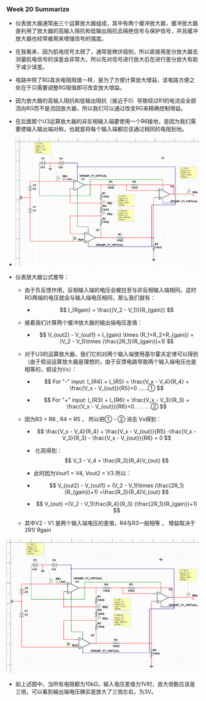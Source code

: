### Week 20 Summarize

- 仪表放大器通常由三个运算放大器组成，其中有两个缓冲放大器，缓冲放大器是利用了放大器的高输入阻抗和低输出阻抗去隔绝信号与保护信号，并且缓冲放大器也经常被用来增强信号的强度。

- 在我看来，因为肌电信号太弱了，通常是微伏级别，所以直接用差分放大器去测量肌电信号的误差会非常大，所以先对信号进行放大后在进行差分放大有助于减少误差。

- 电路中除了RG其余电阻阻值一样，是为了方便计算放大增益，该电路方便之处在于只需要调整RG阻值即可改变放大增益。

- 因为放大器的高输入阻抗和低输出阻抗（接近于0）导致经过R1的电流会全部流向RG而不是流回放大器，所以我们可以通过改变RG来精确控制增益。

- 在后面那个U3运算放大器的非反相输入端要使用一个R6接地，是因为我们需要使输入输出端对称，也就是将每个输入端都应该通过相同的电阻到地。

- ![image-20240314001231209](week20_summarize.assets/image-20240314001231209.png)

- 仪表放大器公式推导：

  - 由于负反馈作用，反相输入端的电压会被拉至与非反相输入端相同，这时RG两端的电压就会与输入端电压相同，那么我们就有：

    - $$
      I_{Rgain} =  \frac{(V_2 - V_1)}{R_{gain}}
      $$

  - 接着我们计算两个缓冲放大器的输出端电压差值：

    - $$
      V_{out2} - V_{out1} = I_{gain} \times (R_1+R_2+R_{gain}) = (V_2 - V_1)\times (\frac{2R_1}{R_{gain}}+1)
      $$

  - 对于U3的运算放大器，我们它的对两个输入端使用基尔霍夫定律可以得到（由于假设运算放大器是理想的，由于反馈电路导致两个输入端电压也是相等的，假设为Vx）：

    - $$
      For "-" input: I_{R4} + I_{R5} = \frac{V_x - V_4}{R_4} + \frac{V_x - V_{out}}{R5}=0   ......①
      $$

    - $$
      For "+" input: I_{R3} + I_{R6} = \frac{V_x - V_3}{R_3} + \frac{V_x - V_{out}}{R6}=0. . . . . .②
      $$

      

  - 因为R3 = R6 , R4 = R5 ， 所以把① - ② 消去 Vx得到：

    - $$
      \frac{V_x - V_4}{R_4} + \frac{V_x - V_{out}}{R5} -\frac{V_x - V_3}{R_3} - \frac{V_x - V_{out}}{R6}
      = 0
      $$

    - ​	化简得到：
      $$
      V_3 - V_4 = \frac{R_3}{R_4}V_{out}
      $$

    - 此时因为Vout1 = V4, Vout2 = V3 所以：

    - $$
      V_{out2} - V_{out1} = (V_2 - V_1)\times (\frac{2R_1}{R_{gain}}+1) =\frac{R_3}{R_4}V_{out}
      $$

    - $$
      V_{out} =(V_2 - V_1)\frac{R_4}{R_3} (\frac{2R_1}{R_{gain}}+1)
      $$

  - 其中V2 - V1 是两个输入端电压的差值，R4与R3一般相等 ， 增益取决于2R1/ Rgain

![image-20240314001231209](week20_summarize.assets/image-20240314001231209.png)

- 如上述图中，当所有电阻都为10kΩ，输入电压差值为1V时，放大倍数应该是三倍，可以看到输出端电压确实是放大了三倍左右，为3V。